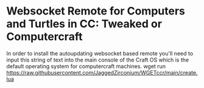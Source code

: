# Websocket Remote for Computers and Turtles in CC: Tweaked or Computercraft
In order to install the autoupdating websocket based remote you'll need to input this string of text into the main console of the Craft OS which is the default operating system for computercraft machines.
wget run https://raw.githubusercontent.com/JaggedZirconium/WGETccr/main/create.lua
